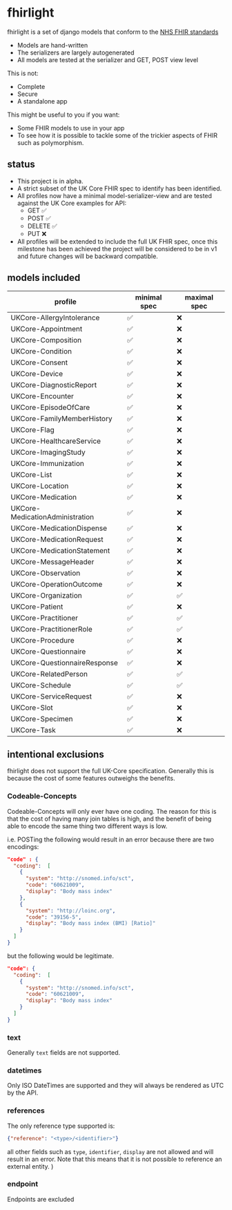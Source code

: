 # fhirlight

fhirlight is a set of django models that conform to the [NHS FHIR standards](https://simplifier.net/guide/uk-core-implementation-guide-stu3-sequence?version=1.7.0)

* Models are hand-written
* The serializers are largely autogenerated
* All models are tested at the serializer and GET, POST view level

This is not:

* Complete
* Secure
* A standalone app

This might be useful to you if you want:

* Some FHIR models to use in your app
* To see how it is possible to tackle some of the trickier aspects of FHIR such as polymorphism.

## status

* This project is in alpha. 
* A strict subset of the UK Core FHIR spec to identify has been identified.
* All profiles now have a minimal model-serializer-view and are tested against the UK Core examples for API:
  * GET ✅
  * POST ✅
  * DELETE ✅
  * PUT ❌
* All profiles will be extended to include the full UK FHIR spec, once this milestone has been achieved the project will
  be considered to be in v1 and future changes will be backward compatible.

## models included


| profile                         | minimal spec  | maximal spec |
|---------------------------------|---------------|-------------|
| UKCore-AllergyIntolerance       | ✅             | ❌           |
| UKCore-Appointment              | ✅             | ❌           |
| UKCore-Composition              | ✅             | ❌           |
| UKCore-Condition                | ✅             | ❌           |
| UKCore-Consent                  | ✅             | ❌           |
| UKCore-Device                   | ✅             | ❌           |
| UKCore-DiagnosticReport         | ✅             | ❌           |
| UKCore-Encounter                | ✅             | ❌           |
| UKCore-EpisodeOfCare            | ✅             | ❌           |
| UKCore-FamilyMemberHistory      | ✅             | ❌           |
| UKCore-Flag                     | ✅             | ❌           |
| UKCore-HealthcareService        | ✅             | ❌           |
| UKCore-ImagingStudy             | ✅             | ❌           |
| UKCore-Immunization             | ✅             | ❌           |
| UKCore-List                     | ✅             | ❌           |
| UKCore-Location                 | ✅             | ❌           |
| UKCore-Medication               | ✅             | ❌           |
| UKCore-MedicationAdministration | ✅             | ❌           |
| UKCore-MedicationDispense       | ✅             | ❌           |
| UKCore-MedicationRequest        | ✅             | ❌           |
| UKCore-MedicationStatement      | ✅             | ❌           |
| UKCore-MessageHeader            | ✅             | ❌           |
| UKCore-Observation              | ✅             | ❌           |
| UKCore-OperationOutcome         | ✅             | ❌           |
| UKCore-Organization             | ✅             | ✅           |
| UKCore-Patient                  | ✅             | ❌           |
| UKCore-Practitioner             | ✅             | ✅           |
| UKCore-PractitionerRole         | ✅             | ✅           |
| UKCore-Procedure                | ✅             | ❌           |
| UKCore-Questionnaire            | ✅             | ❌           |
| UKCore-QuestionnaireResponse    | ✅             | ❌           |
| UKCore-RelatedPerson            | ✅             | ✅           |
| UKCore-Schedule                 | ✅             | ✅           |
| UKCore-ServiceRequest           | ✅             | ❌           |
| UKCore-Slot                     | ✅             | ❌           |
| UKCore-Specimen                 | ✅             | ❌           |
| UKCore-Task                     | ✅             | ❌           |


## intentional exclusions
fhirlight does not support the full UK-Core specification. Generally this is because the cost of some features outweighs
the benefits.

### Codeable-Concepts
Codeable-Concepts will only ever have one coding. The reason for this is that the cost of having many join
tables is high, and the benefit of being able to encode the same thing two different ways is low.

i.e. POSTing the following would result in an error because there are two encodings:
```json
"code" : {
  "coding":  [
    {
      "system": "http://snomed.info/sct",
      "code": "60621009",
      "display": "Body mass index"
    },
    {
      "system": "http://loinc.org",
      "code": "39156-5",
      "display": "Body mass index (BMI) [Ratio]"
    }
  ]
}
```

but the following would be legitimate.
```json
"code": {
  "coding":  [
    {
      "system": "http://snomed.info/sct",
      "code": "60621009",
      "display": "Body mass index"
    }
  ]
}
```

### text
Generally `text` fields are not supported.

### datetimes
Only ISO DateTimes are supported and they will always be rendered as UTC by the API. 

### references
The only reference type supported is:
```json
{"reference": "<type>/<identifier>"}
```
all other fields such as `type`, `identifier`, `display` are not allowed and will result in an error. Note that this 
means that it is not possible to reference an external entity.
)


### endpoint

Endpoints are excluded
